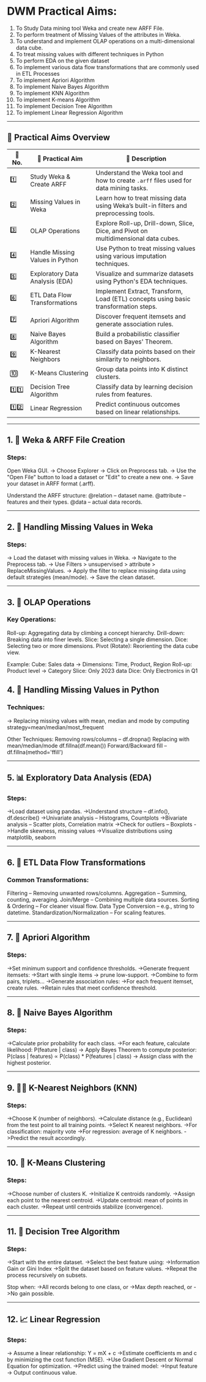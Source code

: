 # DWM Practical Aims:
1. To Study Data mining tool Weka and create new ARFF File.
2. To perform treatment of Missing Values of the attributes in Weka.
3. To understand and implement OLAP operations on a multi-dimensional data cube.
4. To treat missing values with different techniques in Python
5. To perform EDA on the given dataset
6. To implement various data flow transformations that are commonly used in ETL Processes
7. To implement Apriori Algorithm
8. To implement Naive Bayes Algorithm
9. To implement KNN Algorithm
10. To implement K-means Algorithm
11. To implement Decision Tree Algorithm
12. To implement Linear Regression Algorithm
---
## 🔢 Practical Aims Overview

| 🔢 No. | 🧪 Practical Aim                  | 📝 Description                                                            |
|-------|----------------------------------|---------------------------------------------------------------------------|
| 1️⃣    | Study Weka & Create ARFF         | Understand the Weka tool and how to create `.arff` files used for data mining tasks. |
| 2️⃣    | Missing Values in Weka           | Learn how to treat missing data using Weka’s built-in filters and preprocessing tools. |
| 3️⃣    | OLAP Operations                  | Explore Roll-up, Drill-down, Slice, Dice, and Pivot on multidimensional data cubes. |
| 4️⃣    | Handle Missing Values in Python  | Use Python to treat missing values using various imputation techniques.   |
| 5️⃣    | Exploratory Data Analysis (EDA)  | Visualize and summarize datasets using Python's EDA techniques.           |
| 6️⃣    | ETL Data Flow Transformations    | Implement Extract, Transform, Load (ETL) concepts using basic transformation steps. |
| 7️⃣    | Apriori Algorithm                | Discover frequent itemsets and generate association rules.                |
| 8️⃣    | Naive Bayes Algorithm            | Build a probabilistic classifier based on Bayes' Theorem.                 |
| 9️⃣    | K-Nearest Neighbors              | Classify data points based on their similarity to neighbors.              |
| 🔟     | K-Means Clustering               | Group data points into K distinct clusters.                               |
| 1️⃣1️⃣  | Decision Tree Algorithm          | Classify data by learning decision rules from features.                   |
| 1️⃣2️⃣  | Linear Regression                | Predict continuous outcomes based on linear relationships.                |

---

## 1. 📁 Weka & ARFF File Creation
### Steps:
Open Weka GUI.
-> Choose Explorer → Click on Preprocess tab.
-> Use the "Open File" button to load a dataset or "Edit" to create a new one.
-> Save your dataset in ARFF format (.arff).

Understand the ARFF structure:
@relation – dataset name.
@attribute – features and their types.
@data – actual data records.

---

## 2. 🧩 Handling Missing Values in Weka
### Steps:
-> Load the dataset with missing values in Weka.
-> Navigate to the Preprocess tab.
-> Use Filters > unsupervised > attribute > ReplaceMissingValues.
-> Apply the filter to replace missing data using default strategies (mean/mode).
-> Save the clean dataset.

---

## 3. 🧊 OLAP Operations
### Key Operations:
Roll-up: Aggregating data by climbing a concept hierarchy.
Drill-down: Breaking data into finer levels.
Slice: Selecting a single dimension.
Dice: Selecting two or more dimensions.
Pivot (Rotate): Reorienting the data cube view.

Example:
Cube: Sales data → Dimensions: Time, Product, Region
Roll-up: Product level → Category
Slice: Only 2023 data
Dice: Only Electronics in Q1

## 4. 🧼 Handling Missing Values in Python
### Techniques:
-> Replacing missing values with mean, median and mode by computing strategy=mean/median/most_frequent

Other Techniques: 
Removing rows/columns – df.dropna()
Replacing with mean/median/mode
df.fillna(df.mean())
Forward/Backward fill – df.fillna(method='ffill')

---

## 5. 📊 Exploratory Data Analysis (EDA)
### Steps:

->Load dataset using pandas.
->Understand structure – df.info(), df.describe()
->Univariate analysis – Histograms, Countplots
->Bivariate analysis – Scatter plots, Correlation matrix
->Check for outliers – Boxplots
->Handle skewness, missing values
->Visualize distributions using matplotlib, seaborn

---
## 6. 🔄 ETL Data Flow Transformations
### Common Transformations:
Filtering – Removing unwanted rows/columns.
Aggregation – Summing, counting, averaging.
Join/Merge – Combining multiple data sources.
Sorting & Ordering – For cleaner visual flow.
Data Type Conversion – e.g., string to datetime.
Standardization/Normalization – For scaling features.

---
## 7. 🛒 Apriori Algorithm
### Steps:
->Set minimum support and confidence thresholds.
->Generate frequent itemsets:
->Start with single items → prune low-support.
->Combine to form pairs, triplets...
->Generate association rules:
->For each frequent itemset, create rules.
->Retain rules that meet confidence threshold.

---
## 8. 🎯 Naive Bayes Algorithm
### Steps:
->Calculate prior probability for each class.
->For each feature, calculate likelihood: P(feature | class)
-> Apply Bayes Theorem to compute posterior: P(class | features) ∝ P(class) * P(features | class)
-> Assign class with the highest posterior.

---
## 9. 🧍‍♂️ K-Nearest Neighbors (KNN)
### Steps:
->Choose K (number of neighbors).
->Calculate distance (e.g., Euclidean) from the test point to all training points.
->Select K nearest neighbors.
->For classification: majority vote
->For regression: average of K neighbors.
->Predict the result accordingly.

---
## 10. 🔵 K-Means Clustering
### Steps:
->Choose number of clusters K.
->Initialize K centroids randomly.
->Assign each point to the nearest centroid.
->Update centroid: mean of points in each cluster.
->Repeat until centroids stabilize (convergence).

---
## 11. 🌳 Decision Tree Algorithm
### Steps:
->Start with the entire dataset.
->Select the best feature using:
->Information Gain or Gini Index
->Split the dataset based on feature values.
->Repeat the process recursively on subsets.

Stop when:
->All records belong to one class, or
->Max depth reached, or
->No gain possible.

---
## 12. 📈 Linear Regression
### Steps:
-> Assume a linear relationship: Y = mX + c
->Estimate coefficients m and c by minimizing the cost function (MSE).
->Use Gradient Descent or Normal Equation for optimization.
->Predict using the trained model:
->Input feature → Output continuous value.
